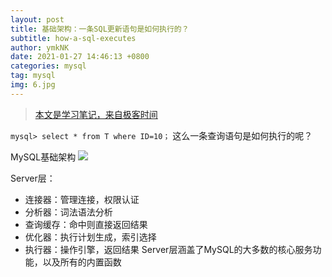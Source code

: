 ```yaml
---
layout: post
title: 基础架构：一条SQL更新语句是如何执行的？
subtitle: how-a-sql-executes
author: ymkNK
date: 2021-01-27 14:46:13 +0800
categories: mysql
tag: mysql
img: 6.jpg
---
```


>[本文是学习笔记，来自极客时间](https://time.geekbang.org/column/article/68319)


`mysql> select * from T where ID=10；` 这么一条查询语句是如何执行的呢？

MySQL基础架构
![](https://lllovol.oss-cn-beijing.aliyuncs.com/oss/mysql%E5%9F%BA%E6%9C%AC%E6%9E%B6%E6%9E%84%E7%A4%BA%E6%84%8F%E5%9B%BE.png)

Server层：
- 连接器：管理连接，权限认证
- 分析器：词法语法分析
- 查询缓存：命中则直接返回结果
- 优化器：执行计划生成，索引选择
- 执行器：操作引擎，返回结果
Server层涵盖了MySQL的大多数的核心服务功能，以及所有的内置函数